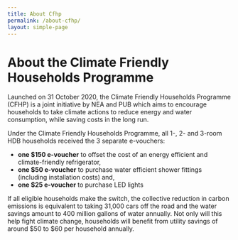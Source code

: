 ```yaml
---
title: About Cfhp
permalink: /about-cfhp/
layout: simple-page
---
```

# About the Climate Friendly Households Programme
Launched on 31 October 2020, the Climate Friendly Households Programme (CFHP) is a joint initiative by NEA and PUB which aims to encourage households to take climate actions to reduce energy and water consumption, while saving costs in the long run.

Under the Climate Friendly Households Programme, all 1-, 2- and 3-room HDB households  received the 3 separate e-vouchers:
- **one $150 e-voucher** to offset the cost of an energy efficient and climate-friendly refrigerator,
- **one $50 e-voucher** to purchase water efficient shower fittings (including installation costs) and,
- **one $25 e-voucher** to purchase LED lights

If all eligible households make the switch, the collective reduction in carbon emissions is equivalent to taking 31,000 cars off the road and the water savings amount to 400 million gallons of water annually. Not only will this help fight climate change, households will benefit from utility savings of around $50 to $60 per household annually.
